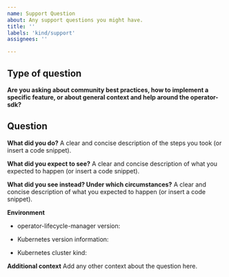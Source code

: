 ```yaml
---
name: Support Question
about: Any support questions you might have.
title: ''
labels: 'kind/support'
assignees: ''

---
```


<!-- 
Thanks for filing an issue! Before hitting the button, please answer these questions.

Fill in as much of the template below as you can. If you leave out information, we can't help you as well.

We will try our best to answer the question, but we also have a mailing list and slack channel for any other questions.
-->

## Type of question

**Are you asking about community best practices, how to implement a specific feature, or about general context and help around the operator-sdk?**


## Question

**What did you do?**
A clear and concise description of the steps you took (or insert a code snippet).

**What did you expect to see?**
A clear and concise description of what you expected to happen (or insert a code snippet).

**What did you see instead? Under which circumstances?**
A clear and concise description of what you expected to happen (or insert a code snippet).


**Environment**
* operator-lifecycle-manager version:

<!--- Insert operator-lifecycle-manager release or Git SHA here. -->

* Kubernetes version information:

<!--- insert output of `kubectl version` here. -->
  

* Kubernetes cluster kind: 

**Additional context**
Add any other context about the question here.

